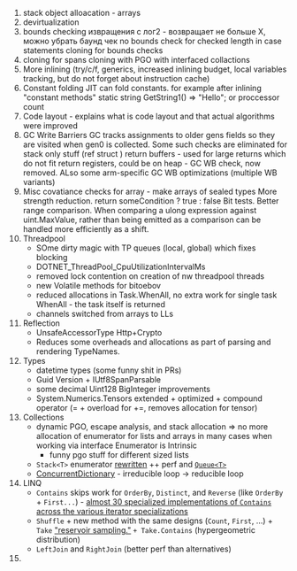 1. stack object alloacation - arrays
2. devirtualization 
3. bounds checking
   извращения с лог2 - возвращает не больше Х, можно убрать баунд чек
   no bounds check for checked length in case statements
   cloning for bounds checks
4. cloning 
    for spans
    cloning with PGO with interfaced collactions
5. More inlining (try/c/f, generics, increased inlining budget, local variables tracking, but do not forget about instruction cache)
6. Constant folding
      JIT can fold constants. for example after inlining "constant methods"  static string GetString1() => "Hello"; or proccessor count
7. Code layout - explains what is code layout and that actual algorithms were improved
8. GC Write Barriers
    GC tracks assignments to older gens fields so they are visited when gen0 is collected. Some such checks are eliminated for stack only stuff (ref struct ) 
    return buffers - used for large returns which do not fit return registers, could be on heap - GC WB check, now removed. ALso some arm-specific GC WB optimizations (multiple WB variants)
9. Misc 
    covatiance checks for array - make arrays of sealed types
    More strength reduction.
    return someCondition ? true : false
    Bit tests.
    Better range comparison. When comparing a ulong expression against uint.MaxValue, rather than being emitted as a comparison can be handled more efficiently as a shift.
10. Threadpool
     - SOme dirty magic with TP queues (local, global) which fixes blocking
     - DOTNET_ThreadPool_CpuUtilizationIntervalMs
     - removed lock contention on creation of nw threadpool threads
     - new Volatile methods for bitoebov
     - reduced allocations in Task.WhenAll, no extra work for single task WhenAll - the task itself is returned
     - channels switched from arrays to LLs
11. Reflection 
    - UnsafeAccessorType Http+Crypto 
    - Reduces some overheads and allocations as part of parsing and rendering TypeNames.
12. Types
     - datetime types (some funny shit in PRs)
     - Guid Version + IUtf8SpanParsable
     - some decimal Uint128 BigInteger improvements 
     - System.Numerics.Tensors extended + optimized + compound operator (= + overload for +=, removes allocation for tensor)
13. Collections
    - dynamic PGO, escape analysis, and stack allocation => no more allocation of enumerator for lists and arrays in many cases when working via interface
      Enumerator is Intrinsic
      + funny pgo stuff for different sized lists
    - `Stack<T>` enumerator [rewritten](https://github.com/dotnet/runtime/pull/117328) ++ perf and [`Queue<T>`](https://github.com/dotnet/runtime/pull/117341)
    - [ConcurrentDictionary](https://github.com/dotnet/runtime/pull/116949) -  irreducible loop -> reducible loop
14. LINQ
    - `Contains` skips work for `OrderBy`, `Distinct`, and `Reverse` (like `OrderBy` + `First...`) - [almost 30 specialized implementations of `Contains` across the various iterator specializations](https://github.com/dotnet/runtime/pull/112684)
    - `Shuffle` + new method with the same designs (`Count`, `First`, ...) + `Take` ["reservoir sampling."](https://en.wikipedia.org/wiki/Reservoir_sampling) `+ Take.Contains` (hypergeometric distribution)
    - `LeftJoin` and `RightJoin` (better perf than alternatives)
15.    
